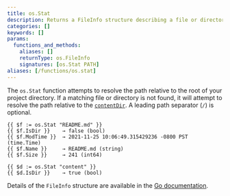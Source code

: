 ```yaml
---
title: os.Stat
description: Returns a FileInfo structure describing a file or directory.
categories: []
keywords: []
params:
  functions_and_methods:
    aliases: []
    returnType: os.FileInfo
    signatures: [os.Stat PATH]
aliases: [/functions/os.stat]
---
```


The `os.Stat` function attempts to resolve the path relative to the root of your project directory. If a matching file or directory is not found, it will attempt to resolve the path relative to the [`contentDir`](/configuration/all/#contentdir). A leading path separator (`/`) is optional.

```go-html-template
{{ $f := os.Stat "README.md" }}
{{ $f.IsDir }}    → false (bool)
{{ $f.ModTime }}  → 2021-11-25 10:06:49.315429236 -0800 PST (time.Time)
{{ $f.Name }}     → README.md (string)
{{ $f.Size }}     → 241 (int64)

{{ $d := os.Stat "content" }}
{{ $d.IsDir }}    → true (bool)
```

Details of the `FileInfo` structure are available in the [Go documentation](https://pkg.go.dev/io/fs#FileInfo).
